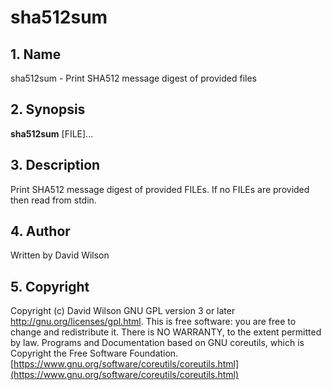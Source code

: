 # sha512sum

## 1. Name

sha512sum - Print SHA512 message digest of provided files

## 2. Synopsis

**sha512sum** \[FILE\]...

## 3. Description

Print SHA512 message digest of provided FILEs. If no FILEs are provided
then read from stdin.

## 4. Author

Written by David Wilson

## 5. Copyright

Copyright \(c\) David Wilson   GNU GPL version 3 or later
<http://gnu.org/licenses/gpl.html>. This is free software: you are free
to change and redistribute it.  There is NO WARRANTY, to the extent
permitted by law.   Programs and Documentation based on GNU coreutils,
which is Copyright the Free Software Foundation.
[https://www.gnu.org/software/coreutils/coreutils.html](https://www.gnu.org/software/coreutils/coreutils.html)
